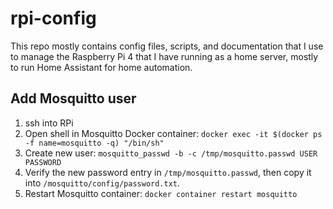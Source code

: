 # rpi-config

This repo mostly contains config files, scripts, and documentation that I use to manage the Raspberry Pi 4 that I have running as a home server, mostly to run Home Assistant for home automation. 

## Add Mosquitto user

1. ssh into RPi
1. Open shell in Mosquitto Docker container: `docker exec -it $(docker ps -f name=mosquitto -q) "/bin/sh"`
1. Create new user: `mosquitto_passwd -b -c /tmp/mosquitto.passwd USER PASSWORD`
1. Verify the new password entry in `/tmp/mosquitto.passwd`, then copy it into `/mosquitto/config/password.txt`.
1. Restart Mosquitto container: `docker container restart mosquitto`